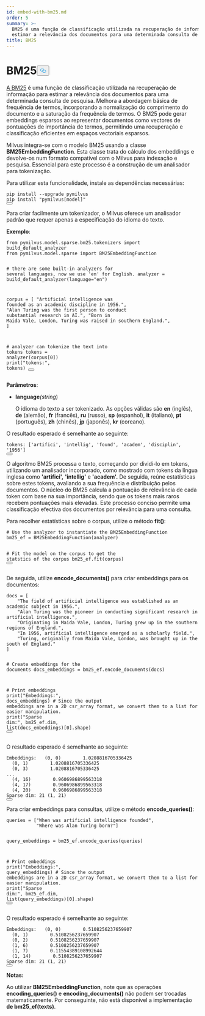 ```yaml
---
id: embed-with-bm25.md
order: 5
summary: >-
  BM25 é uma função de classificação utilizada na recuperação de informação para
  estimar a relevância dos documentos para uma determinada consulta de pesquisa.
title: BM25
---
```

<h1 id="BM25" class="common-anchor-header">BM25<button data-href="#BM25" class="anchor-icon" translate="no">
      <svg translate="no"
        aria-hidden="true"
        focusable="false"
        height="20"
        version="1.1"
        viewBox="0 0 16 16"
        width="16"
      >
        <path
          fill="#0092E4"
          fill-rule="evenodd"
          d="M4 9h1v1H4c-1.5 0-3-1.69-3-3.5S2.55 3 4 3h4c1.45 0 3 1.69 3 3.5 0 1.41-.91 2.72-2 3.25V8.59c.58-.45 1-1.27 1-2.09C10 5.22 8.98 4 8 4H4c-.98 0-2 1.22-2 2.5S3 9 4 9zm9-3h-1v1h1c1 0 2 1.22 2 2.5S13.98 12 13 12H9c-.98 0-2-1.22-2-2.5 0-.83.42-1.64 1-2.09V6.25c-1.09.53-2 1.84-2 3.25C6 11.31 7.55 13 9 13h4c1.45 0 3-1.69 3-3.5S14.5 6 13 6z"
        ></path>
      </svg>
    </button></h1><p><a href="https://en.wikipedia.org/wiki/Okapi_BM25">A BM25</a> é uma função de classificação utilizada na recuperação de informação para estimar a relevância dos documentos para uma determinada consulta de pesquisa. Melhora a abordagem básica de frequência de termos, incorporando a normalização do comprimento do documento e a saturação da frequência de termos. O BM25 pode gerar embeddings esparsos ao representar documentos como vectores de pontuações de importância de termos, permitindo uma recuperação e classificação eficientes em espaços vectoriais esparsos.</p>
<p>Milvus integra-se com o modelo BM25 usando a classe <strong>BM25EmbeddingFunction</strong>. Esta classe trata do cálculo dos embeddings e devolve-os num formato compatível com o Milvus para indexação e pesquisa. Essencial para este processo é a construção de um analisador para tokenização.</p>
<p>Para utilizar esta funcionalidade, instale as dependências necessárias:</p>
<pre><code translate="no" class="language-bash">pip install --upgrade pymilvus
pip install <span class="hljs-string">&quot;pymilvus[model]&quot;</span>
<button class="copy-code-btn"></button></code></pre>
<p>Para criar facilmente um tokenizador, o Milvus oferece um analisador padrão que requer apenas a especificação do idioma do texto.</p>
<p><strong>Exemplo</strong>:</p>
<pre><code translate="no" class="language-python"><span class="hljs-keyword">from</span> pymilvus.model.sparse.bm25.tokenizers <span class="hljs-keyword">import</span> build_default_analyzer
<span class="hljs-keyword">from</span> pymilvus.model.sparse <span class="hljs-keyword">import</span> BM25EmbeddingFunction

<span class="hljs-comment"># there are some built-in analyzers for several languages, now we use &#x27;en&#x27; for English.</span>
analyzer = build_default_analyzer(language=<span class="hljs-string">&quot;en&quot;</span>)

corpus = [
    <span class="hljs-string">&quot;Artificial intelligence was founded as an academic discipline in 1956.&quot;</span>,
    <span class="hljs-string">&quot;Alan Turing was the first person to conduct substantial research in AI.&quot;</span>,
    <span class="hljs-string">&quot;Born in Maida Vale, London, Turing was raised in southern England.&quot;</span>,
]

<span class="hljs-comment"># analyzer can tokenize the text into tokens</span>
tokens = analyzer(corpus[<span class="hljs-number">0</span>])
<span class="hljs-built_in">print</span>(<span class="hljs-string">&quot;tokens:&quot;</span>, tokens)
<button class="copy-code-btn"></button></code></pre>
<p><strong>Parâmetros</strong>:</p>
<ul>
<li><p><strong>language</strong><em>(string</em>)</p>
<p>O idioma do texto a ser tokenizado. As opções válidas são <strong>en</strong> (inglês), <strong>de</strong> (alemão), <strong>fr</strong> (francês), <strong>ru</strong> (russo), <strong>sp</strong> (espanhol), <strong>it</strong> (italiano), <strong>pt</strong> (português), <strong>zh</strong> (chinês), <strong>jp</strong> (japonês), <strong>kr</strong> (coreano).</p></li>
</ul>
<p>O resultado esperado é semelhante ao seguinte:</p>
<pre><code translate="no" class="language-python"><span class="hljs-attr">tokens</span>: [<span class="hljs-string">&#x27;artifici&#x27;</span>, <span class="hljs-string">&#x27;intellig&#x27;</span>, <span class="hljs-string">&#x27;found&#x27;</span>, <span class="hljs-string">&#x27;academ&#x27;</span>, <span class="hljs-string">&#x27;disciplin&#x27;</span>, <span class="hljs-string">&#x27;1956&#x27;</span>]
<button class="copy-code-btn"></button></code></pre>
<p>O algoritmo BM25 processa o texto, começando por dividi-lo em tokens, utilizando um analisador incorporado, como mostrado com tokens da língua inglesa como <strong>'artifici',</strong> <strong>'intellig'</strong> e <strong>'academ'.</strong> De seguida, reúne estatísticas sobre estes tokens, avaliando a sua frequência e distribuição pelos documentos. O núcleo do BM25 calcula a pontuação de relevância de cada token com base na sua importância, sendo que os tokens mais raros recebem pontuações mais elevadas. Este processo conciso permite uma classificação efectiva dos documentos por relevância para uma consulta.</p>
<p>Para recolher estatísticas sobre o corpus, utilize o método <strong>fit()</strong>:</p>
<pre><code translate="no" class="language-python"><span class="hljs-comment"># Use the analyzer to instantiate the BM25EmbeddingFunction</span>
bm25_ef = BM25EmbeddingFunction(analyzer)

<span class="hljs-comment"># Fit the model on the corpus to get the statstics of the corpus</span>
bm25_ef.fit(corpus)
<button class="copy-code-btn"></button></code></pre>
<p>De seguida, utilize <strong>encode_documents()</strong> para criar embeddings para os documentos:</p>
<pre><code translate="no" class="language-python">docs = [
    <span class="hljs-string">&quot;The field of artificial intelligence was established as an academic subject in 1956.&quot;</span>,
    <span class="hljs-string">&quot;Alan Turing was the pioneer in conducting significant research in artificial intelligence.&quot;</span>,
    <span class="hljs-string">&quot;Originating in Maida Vale, London, Turing grew up in the southern regions of England.&quot;</span>,
    <span class="hljs-string">&quot;In 1956, artificial intelligence emerged as a scholarly field.&quot;</span>,
    <span class="hljs-string">&quot;Turing, originally from Maida Vale, London, was brought up in the south of England.&quot;</span>
]

<span class="hljs-comment"># Create embeddings for the documents</span>
docs_embeddings = bm25_ef.encode_documents(docs)

<span class="hljs-comment"># Print embeddings</span>
<span class="hljs-built_in">print</span>(<span class="hljs-string">&quot;Embeddings:&quot;</span>, docs_embeddings)
<span class="hljs-comment"># Since the output embeddings are in a 2D csr_array format, we convert them to a list for easier manipulation.</span>
<span class="hljs-built_in">print</span>(<span class="hljs-string">&quot;Sparse dim:&quot;</span>, bm25_ef.dim, <span class="hljs-built_in">list</span>(docs_embeddings)[<span class="hljs-number">0</span>].shape)
<button class="copy-code-btn"></button></code></pre>
<p>O resultado esperado é semelhante ao seguinte:</p>
<pre><code translate="no" class="language-python">Embeddings:   (0, 0)        1.0208816705336425
  (0, 1)        1.0208816705336425
  (0, 3)        1.0208816705336425
...
  (4, 16)        0.9606986899563318
  (4, 17)        0.9606986899563318
  (4, 20)        0.9606986899563318
Sparse dim: 21 (1, 21)
<button class="copy-code-btn"></button></code></pre>
<p>Para criar embeddings para consultas, utilize o método <strong>encode_queries()</strong>:</p>
<pre><code translate="no" class="language-python">queries = [<span class="hljs-string">&quot;When was artificial intelligence founded&quot;</span>, 
           <span class="hljs-string">&quot;Where was Alan Turing born?&quot;</span>]

query_embeddings = bm25_ef.encode_queries(queries)

<span class="hljs-comment"># Print embeddings</span>
<span class="hljs-built_in">print</span>(<span class="hljs-string">&quot;Embeddings:&quot;</span>, query_embeddings)
<span class="hljs-comment"># Since the output embeddings are in a 2D csr_array format, we convert them to a list for easier manipulation.</span>
<span class="hljs-built_in">print</span>(<span class="hljs-string">&quot;Sparse dim:&quot;</span>, bm25_ef.dim, <span class="hljs-built_in">list</span>(query_embeddings)[<span class="hljs-number">0</span>].shape)
<button class="copy-code-btn"></button></code></pre>
<p>O resultado esperado é semelhante ao seguinte:</p>
<pre><code translate="no" class="language-python">Embeddings:   (0, 0)        0.5108256237659907
  (0, 1)        0.5108256237659907
  (0, 2)        0.5108256237659907
  (1, 6)        0.5108256237659907
  (1, 7)        0.11554389108992644
  (1, 14)        0.5108256237659907
Sparse dim: 21 (1, 21)
<button class="copy-code-btn"></button></code></pre>
<p><strong>Notas:</strong></p>
<p>Ao utilizar <strong>BM25EmbeddingFunction</strong>, note que as operações <strong>encoding_queries()</strong> e <strong>encoding_documents()</strong> não podem ser trocadas matematicamente. Por conseguinte, não está disponível a implementação <strong>de bm25_ef(texts)</strong>.</p>
